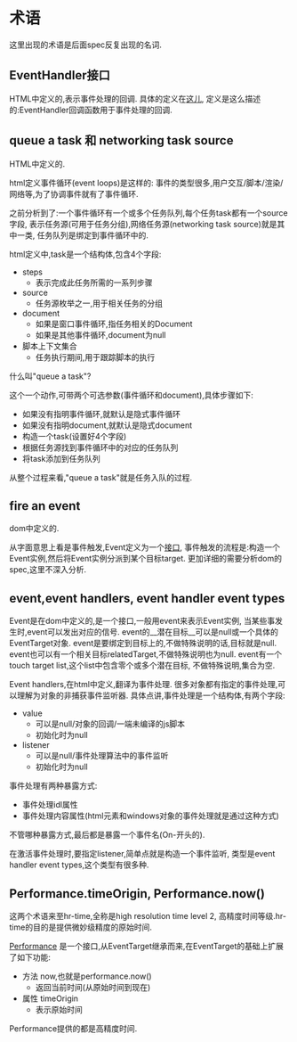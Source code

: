 # 术语

这里出现的术语是后面spec反复出现的名词.

## EventHandler接口

HTML中定义的,表示事件处理的回调.
具体的定义在[这儿](https://html.spec.whatwg.org/multipage/webappapis.html#eventhandler),
定义是这么描述的:EventHandler回调函数用于事件处理的回调.

## queue a task 和 networking task source

HTML中定义的.

html定义事件循环(event loops)是这样的:
事件的类型很多,用户交互/脚本/渲染/网络等,为了协调事件就有了事件循环.

之前分析到了:一个事件循环有一个或多个任务队列,每个任务task都有一个source字段,
表示任务源(可用于任务分组),网络任务源(networking task source)就是其中一类,
任务队列是绑定到事件循环中的.

html定义中,task是一个结构体,包含4个字段:

- steps
  - 表示完成此任务所需的一系列步骤
- source
  - 任务源枚举之一,用于相关任务的分组
- document
  - 如果是窗口事件循环,指任务相关的Document
  - 如果是其他事件循环,document为null
- 脚本上下文集合
  - 任务执行期间,用于跟踪脚本的执行

什么叫"queue a task"?

这个一个动作,可带两个可选参数(事件循环和document),具体步骤如下:

- 如果没有指明事件循环,就默认是隐式事件循环
- 如果没有指明document,就默认是隐式document
- 构造一个task(设置好4个字段)
- 根据任务源找到事件循环中的对应的任务队列
- 将task添加到任务队列

从整个过程来看,"queue a task"就是任务入队的过程.

## fire an event

dom中定义的.

从字面意思上看是事件触发,Event定义为一个[接口](https://dom.spec.whatwg.org/#event),
事件触发的流程是:构造一个Event实例,然后将Event实例分派到某个目标target.
更加详细的需要分析dom的spec,这里不深入分析.

## event,event handlers, event handler event types

Event是在dom中定义的,是一个接口,一般用event来表示Event实例,
当某些事发生时,event可以发出对应的信号.
event的__潜在目标__可以是null或一个具体的EventTarget对象.
event是要绑定到目标上的,不做特殊说明的话,目标就是null.
event也可以有一个相关目标relatedTarget,不做特殊说明也为null.
event有一个touch target list,这个list中包含零个或多个潜在目标,
不做特殊说明,集合为空.

Event handlers,在html中定义,翻译为事件处理.
很多对象都有指定的事件处理,可以理解为对象的非捕获事件监听器.
具体点讲,事件处理是一个结构体,有两个字段:

- value
  - 可以是null/对象的回调/一端未编译的js脚本
  - 初始化时为null
- listener
  - 可以是null/事件处理算法中的事件监听
  - 初始化时为null

事件处理有两种暴露方式:

- 事件处理idl属性
- 事件处理内容属性(html元素和windows对象的事件处理就是通过这种方式)

不管哪种暴露方式,最后都是暴露一个事件名(On-开头的).

在激活事件处理时,要指定listener,简单点就是构造一个事件监听,
类型是event handler event types,这个类型有很多种.

## Performance.timeOrigin, Performance.now()

这两个术语来至hr-time,全称是high resolution time level 2,
高精度时间等级.hr-time的目的是提供微妙级精度的原始时间.

[Performance](https://www.w3.org/TR/hr-time-2/#sec-performance)
是一个接口,从EventTarget继承而来,在EventTarget的基础上扩展了如下功能:

- 方法 now,也就是performance.now()
  - 返回当前时间(从原始时间到现在)
- 属性 timeOrigin
  - 表示原始时间

Performance提供的都是高精度时间.